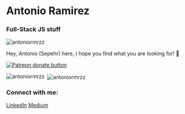 <h1 align="left">Antonio Ramirez</h1>
<h3 align="left">Full-Stack JS stuff</h3>

<p align="left"> <img src="https://komarev.com/ghpvc/?username=antoniormrzz&label=Profile%20views&color=0e75b6&style=flat" alt="antoniormrzz" /> </p> 


 Hey, Antonio (Sepehr) here, I hope you find what you are looking for! 🤝
<p class="badge-patreon"><a href="https://patreon.com/antoniormrzz" target="_blank" title="Donate to Antonio using Patreon"><img src="https://img.shields.io/badge/patreon-donate-yellow.svg" alt="Patreon donate button" /></a></p>


<p><img align="left" src="https://github-readme-stats.vercel.app/api/top-langs?username=antoniormrzz&show_icons=true&theme=radical&locale=en&layout=compact" alt="antoniormrzz" /></p>

<p>&nbsp;<img align="center" src="https://github-readme-stats.vercel.app/api?username=antoniormrzz&show_icons=true&theme=radical&locale=en" alt="antoniormrzz" /></p>

<h3 align="left">Connect with me:</h3>
<p align="left">
<a href="https://linkedin.com/in/sepehr-alizadeh-4530408a" target="blank">LinkedIn</a>
<a href="https://medium.com/@antonioramirezofficial" target="blank">Medium</a>
</p>
